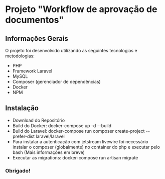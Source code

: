 
# Projeto "Workflow de aprovação de documentos"
## Informações Gerais
O projeto foi desenvolvido utilizando as seguintes tecnologias e metodologias:

 - PHP
 - Framework Laravel
 - MySQL
 - Composer (gerenciador de dependências)
 - Docker
 - NPM

## Instalação

- Download do Repositório
- Build do Docker: docker-compose up -d --build
- Build do Laravel: docker-compose run composer create-project --prefer-dist laravel/laravel
- Para instalar a autenticação com jetstream livewire foi necessário instalar o composer (globalmente) no container do php e executar pelo bash (Mais informações em breve)
- Executar as migrations: docker-compose run artisan migrate
### Obrigado!

